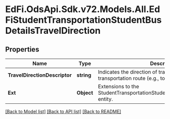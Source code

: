 # EdFi.OdsApi.Sdk.v72.Models.All.EdFiStudentTransportationStudentBusDetailsTravelDirection

## Properties

Name | Type | Description | Notes
------------ | ------------- | ------------- | -------------
**TravelDirectionDescriptor** | **string** | Indicates the direction of travel for the student transportation route (e.g., to school, from school). | 
**Ext** | **Object** | Extensions to the StudentTransportationStudentBusDetailsTravelDirection entity. | [optional] 

[[Back to Model list]](../README.md#documentation-for-models) [[Back to API list]](../README.md#documentation-for-api-endpoints) [[Back to README]](../README.md)

